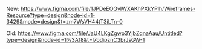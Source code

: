 New: https://www.figma.com/file/1JPDeEOGvIWXAKhPXkYPlh/Wireframes-Resource?type=design&node-id=1-3429&mode=design&t=zm7WsVH44tT3iLTn-0

Old: https://www.figma.com/file/JaU4LKgZgwp3YjbZqnaAau/Untitled?type=design&node-id=1%3A18&t=l7odipznC3brJsGW-1
